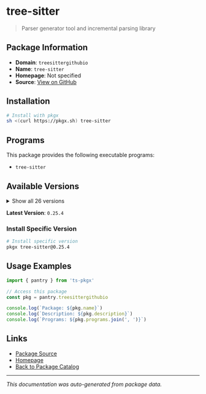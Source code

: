 # tree-sitter

> Parser generator tool and incremental parsing library

## Package Information

- **Domain**: `treesittergithubio`
- **Name**: `tree-sitter`
- **Homepage**: Not specified
- **Source**: [View on GitHub](https://github.com/pkgxdev/pantry/tree/main/projects/tree-sitter.github.io/package.yml)

## Installation

```bash
# Install with pkgx
sh <(curl https://pkgx.sh) tree-sitter
```

## Programs

This package provides the following executable programs:

- `tree-sitter`

## Available Versions

<details>
<summary>Show all 26 versions</summary>

- `0.25.4`, `0.25.3`, `0.25.2`, `0.25.1`, `0.25.0`
- `0.24.7`, `0.24.6`, `0.24.5`, `0.24.4`, `0.24.3`
- `0.24.2`, `0.24.1`, `0.24.0`, `0.23.2`, `0.23.1`
- `0.23.0`, `0.22.6`, `0.22.5`, `0.22.4`, `0.22.3`
- `0.22.2`, `0.22.1`, `0.22.0`, `0.21.0`, `0.20.9`
- `0.20.8`

</details>

**Latest Version**: `0.25.4`

### Install Specific Version

```bash
# Install specific version
pkgx tree-sitter@0.25.4
```

## Usage Examples

```typescript
import { pantry } from 'ts-pkgx'

// Access this package
const pkg = pantry.treesittergithubio

console.log(`Package: ${pkg.name}`)
console.log(`Description: ${pkg.description}`)
console.log(`Programs: ${pkg.programs.join(', ')}`)
```

## Links

- [Package Source](https://github.com/pkgxdev/pantry/tree/main/projects/tree-sitter.github.io/package.yml)
- [Homepage](#)
- [Back to Package Catalog](../package-catalog.md)

---

*This documentation was auto-generated from package data.*

